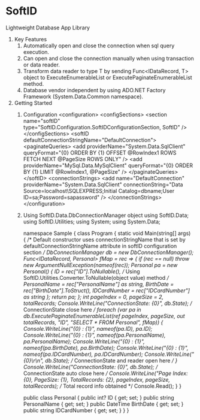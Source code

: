 # SoftID
Lightweight Database App Library

1. Key Features
   1. Automatically open and close the connection when sql query execution.
   2. Can open and close the connection manually when using transaction or data reader.
   3. Transform data reader to type T by sending Func<IDataRecord, T> object to ExecuteEnumerableList or ExecutePaginateEnumerableList method.
   4. Database vendor independent by using ADO.NET Factory Framework (System.Data.Common namespace).
2. Getting Started
   1. Configuration
      &lt;configuration&gt;
        &lt;configSections&gt;
          &lt;section name="softID"
                   type="SoftID.Configuration.SoftIDConfigurationSection, SoftID" /&gt;
        &lt;/configSections&gt;
        &lt;softID defaultConnectionStringName="DefaultConnection"&gt;
          &lt;paginateQueries&gt;
            &lt;add providerName="System.Data.SqlClient"
                 queryFormat="{0} ORDER BY {1} OFFSET @RowIndex1 ROWS FETCH NEXT @PageSize ROWS ONLY" /&gt;
            &lt;add providerName="MySql.Data.MySqlClient"
                 queryFormat="{0} ORDER BY {1} LIMIT @RowIndex1, @PageSize" /&gt;
          &lt;/paginateQueries&gt;
        &lt;/softID&gt;
        &lt;connectionStrings&gt;
          &lt;add name="DefaultConnection" providerName="System.Data.SqlClient"
               connectionString="Data Source=localhost\SQLEXPRESS;Initial Catalog=dbname;User ID=sa;Password=sapassword" /&gt;
        &lt;/connectionStrings&gt;
      &lt;/configuration&gt;
   2. Using SoftID.Data.DbConnectionManager object
      using SoftID.Data;
      using SoftID.Utilities;
      using System;
      using System.Data;

      namespace Sample
      {
        class Program
        {
          static void Main(string[] args)
          {
            /* Default constructor uses connectionStringName that is set
               by defaultConnectionStringName attribute in softID configuration section */
            DbConnectionManager db = new DbConnectionManager();
            Func<IDataRecord, Personal> fMap = rec =>
            {
              if (rec == null)
                throw new ArgumentNullException(nameof(rec));
              Personal pa = new Personal()
              {
                ID = rec["ID"].ToNullable<int>(), /* Using SoftID.Utilities.Converter.ToNullable<T>(object value) method */
                PersonalName = rec["PersonalName"] as string,
                BirthDate = rec["BirthDate"].ToStruct<DateTime>(),
                IDCardNumber = rec["IDCardNumber"] as string
              };
              return pa;
            };
            int pageIndex = 0,
                pageSize = 2,
                totalRecords;
            Console.WriteLine("ConnectionState: {0}", db.State); /* ConnectionState close here */
            foreach (var pa in db.ExecutePaginateEnumerableList<Personal>(ref pageIndex, pageSize, out totalRecords,
                "ID", "SELECT * FROM Personal", fMap))
            {
              Console.WriteLine("{0} : {1}", nameof(pa.ID), pa.ID);
              Console.WriteLine("{0} : {1}", nameof(pa.PersonalName), pa.PersonalName);
              Console.WriteLine("{0} : {1}", nameof(pa.BirthDate), pa.BirthDate);
              Console.WriteLine("{0} : {1}", nameof(pa.IDCardNumber), pa.IDCardNumber);
              Console.WriteLine("{0}\r\n", db.State); /* ConnectionState and reader open here */
            }
            Console.WriteLine("ConnectionState: {0}", db.State); /* ConnectionState auto close here */
            Console.WriteLine("Page Index: {0}, PageSize: {1}, TotalRecords: {2},
                pageIndex, pageSize, totalRecords); /* Total record info obtained */
            Console.Read();
          }
        }
        
        public class Personal
        {
          public int? ID { get; set; }
          public string PersonalName { get; set; }
          public DateTime BirthDate { get; set; }
          public string IDCardNumber { get; set; }
        }
      }

